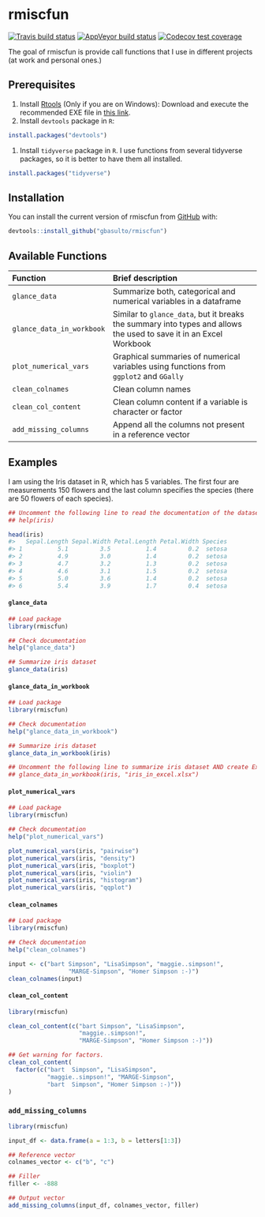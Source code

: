 
<!-- README.md is generated from README.Rmd. Please edit that file -->

# rmiscfun

<!-- badges: start -->

[![Travis build
status](https://travis-ci.org/gbasulto/rmiscfun.svg?branch=master)](https://travis-ci.org/gbasulto/rmiscfun)
[![AppVeyor build
status](https://ci.appveyor.com/api/projects/status/github/gbasulto/rmiscfun?branch=master&svg=true)](https://ci.appveyor.com/project/gbasulto/rmiscfun)
[![Codecov test
coverage](https://codecov.io/gh/gbasulto/rmiscfun/branch/master/graph/badge.svg)](https://codecov.io/gh/gbasulto/rmiscfun?branch=master)
<!-- badges: end -->

The goal of rmiscfun is provide call functions that I use in different
projects (at work and personal ones.)

## Prerequisites

1.  Install [Rtools](https://cran.r-project.org/bin/windows/Rtools/)
    (Only if you are on Windows): Download and execute the recommended
    EXE file in [this
    link](https://cran.r-project.org/bin/windows/Rtools/).
2.  Install `devtools` package in `R`:

<!-- end list -->

``` r
install.packages("devtools")
```

1.  Install `tidyverse` package in `R`. I use functions from several
    tidyverse packages, so it is better to have them all installed.

<!-- end list -->

``` r
install.packages("tidyverse")
```

## Installation

You can install the current version of rmiscfun from
[GitHub](https://github.com/) with:

``` r
devtools::install_github("gbasulto/rmiscfun")
```

## Available Functions

| Function                  | Brief description                                                                                                  |
| :------------------------ | :----------------------------------------------------------------------------------------------------------------- |
| `glance_data`             | Summarize both, categorical and numerical variables in a dataframe                                                 |
| `glance_data_in_workbook` | Similar to `glance_data`, but it breaks the summary into types and allows the used to save it in an Excel Workbook |
| `plot_numerical_vars`     | Graphical summaries of numerical variables using functions from `ggplot2` and `GGally`                             |
| `clean_colnames`          | Clean column names                                                                                                 |
| `clean_col_content`       | Clean column content if a variable is character or factor                                                          |
| `add_missing_columns`     | Append all the columns not present in a reference vector                                                           |

## Examples

I am using the Iris dataset in R, which has 5 variables. The first four
are measurements 150 flowers and the last column specifies the species
(there are 50 flowers of each species).

``` r
## Uncomment the following line to read the documentation of the dataset.
## help(iris)

head(iris)
#>   Sepal.Length Sepal.Width Petal.Length Petal.Width Species
#> 1          5.1         3.5          1.4         0.2  setosa
#> 2          4.9         3.0          1.4         0.2  setosa
#> 3          4.7         3.2          1.3         0.2  setosa
#> 4          4.6         3.1          1.5         0.2  setosa
#> 5          5.0         3.6          1.4         0.2  setosa
#> 6          5.4         3.9          1.7         0.4  setosa
```

#### `glance_data`

``` r
## Load package
library(rmiscfun)

## Check documentation
help("glance_data")

## Summarize iris dataset
glance_data(iris)
```

#### `glance_data_in_workbook`

``` r
## Load package
library(rmiscfun)

## Check documentation
help("glance_data_in_workbook")

## Summarize iris dataset
glance_data_in_workbook(iris)

## Uncomment the following line to summarize iris dataset AND create Excel Worksheet
## glance_data_in_workbook(iris, "iris_in_excel.xlsx")
```

#### `plot_numerical_vars`

``` r
## Load package
library(rmiscfun)

## Check documentation
help("plot_numerical_vars")

plot_numerical_vars(iris, "pairwise")
plot_numerical_vars(iris, "density")
plot_numerical_vars(iris, "boxplot")
plot_numerical_vars(iris, "violin")
plot_numerical_vars(iris, "histogram")
plot_numerical_vars(iris, "qqplot")
```

#### `clean_colnames`

``` r
## Load package
library(rmiscfun)

## Check documentation
help("clean_colnames")

input <- c("bart Simpson", "LisaSimpson", "maggie..simpson!",
                 "MARGE-Simpson", "Homer Simpson :-)")
clean_colnames(input)
```

#### `clean_col_content`

``` r
library(rmiscfun)

clean_col_content(c("bart Simpson", "LisaSimpson",
                    "maggie..simpson!",
                    "MARGE-Simpson", "Homer Simpson :-)"))

## Get warning for factors.
clean_col_content(
  factor(c("bart  Simpson", "LisaSimpson",
           "maggie..simpson!", "MARGE-Simpson",
           "bart  Simpson", "Homer Simpson :-)"))
)
```

### `add_missing_columns`

``` r
library(rmiscfun)

input_df <- data.frame(a = 1:3, b = letters[1:3])

## Reference vector
colnames_vector <- c("b", "c")

## Filler
filler <- -888

## Output vector
add_missing_columns(input_df, colnames_vector, filler)
```
